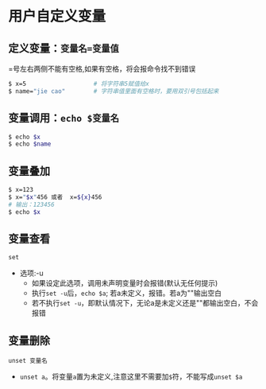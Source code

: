 # 用户自定义变量



## 定义变量：`变量名=变量值`
=号左右两侧不能有空格,如果有空格，将会报命令找不到错误

```bash
$ x=5					# 将字符串5赋值给x
$ name="jie cao"		# 字符串值里面有空格时，要用双引号包括起来
```



## 变量调用：`echo $变量名`

```bash
$ echo $x
$ echo $name
```



## 变量叠加

```bash
$ x=123
$ x="$x"456	或者	x=${x}456
# 输出：123456
$ echo $x
```



## 变量查看

`set`

- 选项:-u	
  - 如果设定此选项，调用未声明变量时会报错(默认无任何提示)
  - 执行`set -u`后，`echo $a`; 若a未定义，报错。若a为""输出空白
  - 若不执行`set -u`，即默认情况下，无论a是未定义还是""都输出空白，不会报错



## 变量删除

`unset 变量名`

- `unset a`。将变量`a`置为未定义,注意这里不需要加`$`符，不能写成`unset $a`

